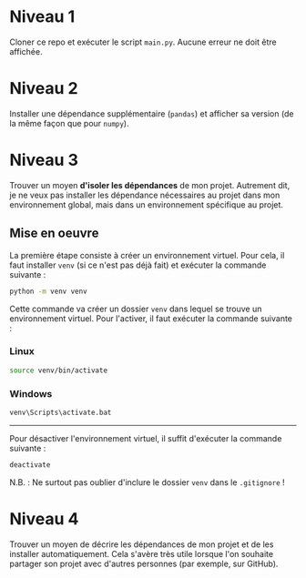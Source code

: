 # Niveau 1

Cloner ce repo et exécuter le script `main.py`.
Aucune erreur ne doit être affichée.

# Niveau 2

Installer une dépendance supplémentaire (`pandas`) et afficher sa version (de la même façon que pour `numpy`).

# Niveau 3

Trouver un moyen **d'isoler les dépendances** de mon projet. Autrement dit, je ne veux pas installer les dépendance
nécessaires au projet dans mon environnement global, mais dans un environnement spécifique au projet.

## Mise en oeuvre

La première étape consiste à créer un environnement virtuel. Pour cela, il faut installer `venv` (si ce n'est pas déjà
fait) et exécuter la commande suivante :

```bash
python -m venv venv
```

Cette commande va créer un dossier `venv` dans lequel se trouve un environnement virtuel. Pour l'activer, il faut
exécuter la commande suivante :

### Linux

```bash
source venv/bin/activate
```

### Windows

```bash
venv\Scripts\activate.bat
```

---
Pour désactiver l'environnement virtuel, il suffit d'exécuter la commande suivante :

```bash
deactivate
```

N.B. : Ne surtout pas oublier d'inclure le dossier `venv` dans le `.gitignore` !

# Niveau 4

Trouver un moyen de décrire les dépendances de mon projet et de les installer automatiquement.
Cela s'avère très utile lorsque l'on souhaite partager son projet avec d'autres personnes (par exemple, sur GitHub).
